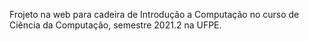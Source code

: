 Frojeto na web para cadeira de Introdução a Computação no curso de Ciência da Computação, semestre 2021.2 na UFPE.
